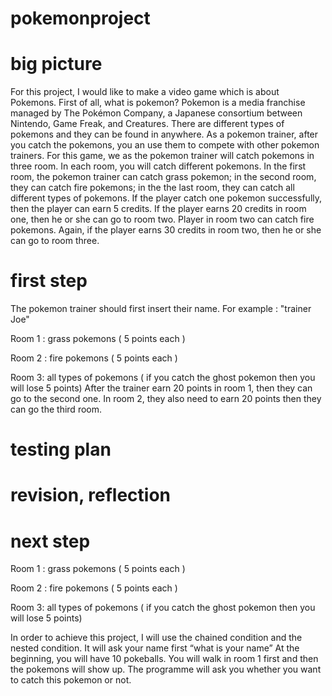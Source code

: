 # pokemonproject
# big picture
For this project, I would like to make a video game which is about Pokemons. First of all, what is pokemon? Pokemon is a media franchise managed by The Pokémon Company, a Japanese consortium between Nintendo, Game Freak, and Creatures. There are different types of pokemons and they can be found in anywhere. As a pokemon trainer, after you catch the pokemons, you an use them to compete with other pokemon trainers. For this game, we as the pokemon trainer will catch pokemons in three room. In each room, you will catch different pokemons. In the first room, the pokemon trainer can catch grass pokemon; in the second room, they can catch fire pokemons; in the the last room, they can catch all different types of pokemons. If the player catch one pokemon successfully, then the player can earn 5 credits. If the player earns 20 credits in room one, then he or she can go to room two. Player in room two can catch fire pokemons. Again, if the player earns 30 credits in room two, then he or she can go to room three. 

# first step
The pokemon trainer should first insert their name. For example : "trainer Joe"

Room 1 : grass pokemons ( 5 points each )

Room 2 : fire pokemons ( 5 points each )

Room 3: all types of pokemons ( if you catch the ghost pokemon then you will lose 5 points)
After the trainer earn 20 points in room 1, then they can go to the second one. In room 2, they also need to earn 20 points then they can go the third room. 

# testing plan

# revision, reflection

# next step 



Room 1 : grass pokemons ( 5 points each )

Room 2 : fire pokemons ( 5 points each )

Room 3: all types of pokemons ( if you catch the ghost pokemon then you will lose 5 points)

In order to achieve this project, I will use the chained condition and the nested condition. 
It will ask your name first “what is your name”
At the beginning, you will have 10 pokeballs. 
You will walk in room 1 first and then the pokemons will show up. The programme will ask you whether you want to catch this pokemon or not.
